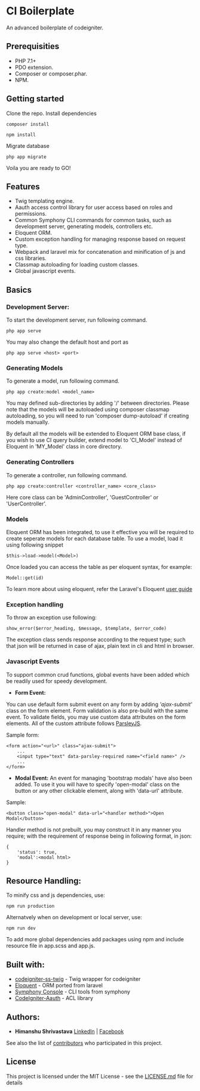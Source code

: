 # CI Boilerplate
An advanced boilerplate of codeigniter.

## Prerequisities
* PHP 7.1+
* PDO extension.
* Composer or composer.phar.
* NPM.

## Getting started
Clone the repo.
Install dependencies
```
composer install
```
```
npm install
```
Migrate database
```
php app migrate
```
Voila you are ready to GO!

## Features
* Twig templating engine.
* Aauth access control library for user access based on roles and permissions.
* Common Symphony CLI commands for common tasks, such as development server, generating models, controllers etc.
* Eloquent ORM.
* Custom exception handling for managing response based on request type.
* Webpack and laravel mix for concatenation and minification of js and css libraries.
* Classmap autoloading for loading custom classes.  
* Global javascript events.

## Basics
### Development Server:
To start the development server, run following command.
```
php app serve
```
You may also change the default host and port as
```
php app serve <host> <port>
```

### Generating Models
To generate a model, run following command.
```
php app create:model <model_name>
```
You may defined sub-directories by adding '/' between directories. Please note that the models will be autoloaded using composer classmap autoloading, so you will need to run 'composer dump-autoload' if creating models manually.

By default all the models will be extended to Eloquent ORM base class, if you wish to use CI query builder, extend model to 'CI_Model' instead of Eloquent in 'MY_Model' class in core directory.

### Generating Controllers
To generate a controller, run following command.
```
php app create:controller <controller_name> <core_class>
```
Here core class can be 'AdminController', 'GuestController' or 'UserController'. 

### Models
Eloquent ORM has been integrated, to use it effective you will be required to create seperate models for each database table. To use a model, load it using following snippet
```
$this->load->model(<Model>)
```
Once loaded you can access the table as per eloquent syntax, for example:
```
Model::get(id)
```
To learn more about using eloquent, refer the Laravel's Eloquent [user guide](https://laravel.com/docs/5.5/eloquent)

### Exception handling
To throw an exception use following:
```
show_error($error_heading, $message, $template, $error_code) 
```
The exception class sends response according to the request type; such that json will be returned in case of ajax, plain text in cli and html in browser.

### Javascript Events
To support common crud functions, global events have been added which be readily used for speedy development.

* **Form Event:**

You can use default form submit event on any form by adding *'ajax-submit'* class on the form element. Form validation is also pre-build with the same event. To validate fields, you may use custom data attributes on the form elements. All of the custom attribute follows [ParsleyJS](http://parsleyjs.org/doc/index.html#validators).

Sample form:
```
<form action="<url>" class="ajax-submit">
	...
	<input type="text" data-parsley-required name="<field name>" />
	...
</form>
```
* **Modal Event:**
An event for managing 'bootstrap modals' have also been added. To use it you will have to specify 'open-modal' class on the button or any other clickable element, along with 'data-url' attribute.

Sample:
```
<button class="open-modal" data-url="<handler method>">Open Modal</button>
```
Handler method is not prebuilt, you may construct it in any manner you require; with the requirement of response being in following format, in json:
```
{
	'status': true,
	'modal':<modal html>
}
```
## Resource Handling:
To minify css and js dependencies, use:
```
npm run production
```
Alternatvely when on development or local server, use:
```
npm run dev
```
To add more global dependencies add packages using npm and include resource file in app.scss and app.js.

## Built with:
* [codeigniter-ss-twig](https://github.com/kenjis/codeigniter-ss-twig) - Twig wrapper for codeigniter
* [Eloquent](https://github.com/illuminate/database) - ORM ported from laravel
* [Symphony Console](https://github.com/symfony/console) - CLI tools from symphony
* [CodeIgniter-Aauth](https://github.com/magefly/CodeIgniter-Aauth) - ACL library
<!-- display the social media buttons in your README -->

## Authors:
* **Himanshu Shrivastava** [LinkedIn](https://www.linkedin.com/in/himanshu31shr/) | [Facebook](https://www.facebook.com/himanshu31shr)
	
See also the list of [contributors](https://github.com/himanshu31shr/ci-boilerplate/graphs/contributors) who participated in this project.

## License
This project is licensed under the MIT License - see the [LICENSE.md](LICENSE.md) file for details
